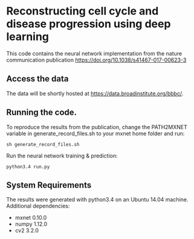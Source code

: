 # Reconstructing cell cycle and disease progression using deep learning
This code contains the neural network implementation from the nature communication publication https://doi.org/10.1038/s41467-017-00623-3

## Access the data
The data will be shortly hosted at https://data.broadinstitute.org/bbbc/.

## Running the code.
To reproduce the results from the publication, change the PATH2MXNET variable in generate_record_files.sh to your mxnet home folder and run:

```
sh generate_record_files.sh
```

Run the neural network training & prediction:

```
python3.4 run.py
```

## System Requirements
The results were generated with python3.4 on an Ubuntu 14.04 machine.
Additional dependencies:

* mxnet 0.10.0
* numpy 1.12.0
* cv2   3.2.0



